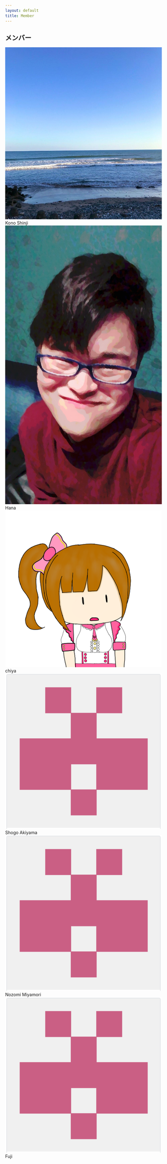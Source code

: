 ```yaml
---
layout: default
title: Member
---
```

## メンバー

<div id="user_grid">
  <div class="user_box">
    <div class="user_icon">
      <img src="/assets/img/sea.jpg" class="icon">
    </div>
    <div class="user_name">
      Kono Shinji
    </div>
  </div>

  <div class="user_box">
    <div class="user_icon">
      <img src="/assets/img/Hayashiabura.jpg" class="icon">
    </div>
    <div class="user_name">
      Hana
    </div>
  </div>
  
  <div class="user_box">
    <div class="user_icon">
      <img src="/assets/img/chiya_icon.png" class="icon">
    </div>
    <div class="user_name">
      chiya
    </div>
  </div>
  
  <div class="user_box">
    <div class="user_icon">
      <img src="/assets/img/akiyama_icon.png" class="icon">
    </div>
    <div class="user_name">
      Shogo Akiyama
    </div>
  </div>
  
  <div class="user_box">
    <div class="user_icon">
      <img src="/assets/img/akiyama_icon.png" class="icon">
    </div>
    <div class="user_name">
      Nozomi Miyamori
    </div>
  </div>

  <div class="user_box">
    <div class="user_icon">
      <img src="/assets/img/akiyama_icon.png" class="icon">
    </div>
    <div class="user_name">
      Fuji
    </div>
  </div>

</div>


<!--
以下テンプレート(このテンプレートは残しておいてください)
<div class="user_box">
  <div class="user_icon">
    <img src="/assets/img/~~~.png" class="icon">
  </div>
  <div class="user_name">
    
  </div>
</div>
-->
